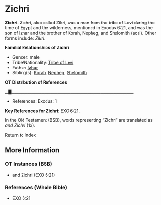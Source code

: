 # Zichri
**Zichri**. 
Zichri, also called Zikri, was a man from the tribe of Levi during the time of Egypt and the wilderness, mentioned in Exodus 6:21, and was the son of Izhar and the brother of Korah, Nepheg, and Shelomith (acai). 
Other forms include: 
*Zikri*. 




**Familial Relationships of Zichri**


* Gender: male
* Tribe/Nationality: [Tribe of Levi](../../../groups/md/acai/Levi.md)
* Father: [Izhar](Izhar.md)
* Sibling(s): [Korah](Korah.3.md), [Nepheg](Nepheg.md), [Shelomith](Shelomith.md)


**OT Distribution of References**

▁█▁▁▁▁▁▁▁▁▁▁▁▁▁▁▁▁▁▁▁▁▁▁▁▁▁▁▁▁▁▁▁▁▁▁▁▁▁
* References: Exodus: 1



**Key References for Zichri**: 
EXO 6:21. 


In the Old Testament (BSB), words representing “Zichri” are translated as 
*and Zichri* (1x). 




Return to [Index](00-Index.md)

## More Information

### OT Instances (BSB)

* and Zichri (EXO 6:21)



### References (Whole Bible)

* EXO 6:21



